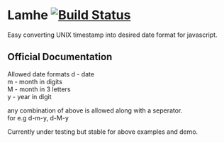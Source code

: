 # Lamhe [![Build Status](https://travis-ci.com/sankety/lamhe.svg?branch=master)](https://travis-ci.com/sankety/lamhe) 

Easy converting UNIX timestamp into desired date format for javascript.
## Official Documentation
Allowed date formats
d - date <br />
m - month in digits <br />
M - month in 3 letters <br />
y - year in digit <br />

any combination of above is allowed along with a seperator.<br />
for e.g d-m-y, d-M-y

Currently under testing but stable for above examples and demo.